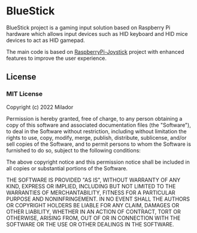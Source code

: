 # BlueStick

BlueStick project is a gaming input solution based on Raspberry Pi hardware which allows input devices such as HID keyboard and HID mice devices to act as HID gamepad.

The main code is based on [RaspberryPi-Joystick](https://github.com/milador/RaspberryPi-Joystick) project with enhanced features to improve the user experience.

## License

### MIT License

Copyright (c) 2022 Milador

Permission is hereby granted, free of charge, to any person obtaining a copy of this software and associated documentation files (the "Software"), to deal in the Software without restriction, including without limitation the rights to use, copy, modify, merge, publish, distribute, sublicense, and/or sell copies of the Software, and to permit persons to whom the Software is furnished to do so, subject to the following conditions:

The above copyright notice and this permission notice shall be included in all copies or substantial portions of the Software.

THE SOFTWARE IS PROVIDED "AS IS", WITHOUT WARRANTY OF ANY KIND, EXPRESS OR IMPLIED, INCLUDING BUT NOT LIMITED TO THE WARRANTIES OF MERCHANTABILITY, FITNESS FOR A PARTICULAR PURPOSE AND NONINFRINGEMENT. IN NO EVENT SHALL THE AUTHORS OR COPYRIGHT HOLDERS BE LIABLE FOR ANY CLAIM, DAMAGES OR OTHER LIABILITY, WHETHER IN AN ACTION OF CONTRACT, TORT OR OTHERWISE, ARISING FROM, OUT OF OR IN CONNECTION WITH THE SOFTWARE OR THE USE OR OTHER DEALINGS IN THE SOFTWARE.
